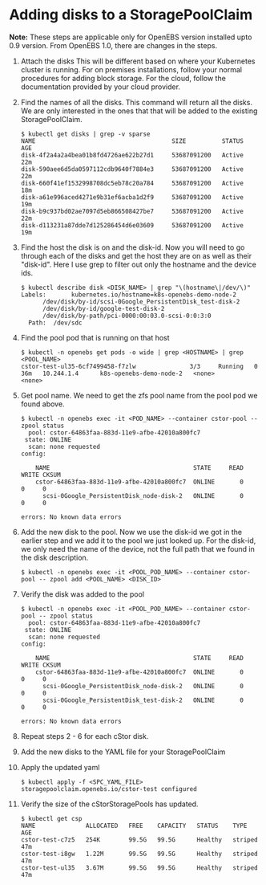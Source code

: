 # Adding disks to a StoragePoolClaim

**Note:** These steps are applicable only for OpenEBS version installed upto 0.9 version. From OpenEBS 1.0, there are changes in the steps.


1. Attach the disks
This will be different based on where your Kubernetes cluster is running.  For on premises installations, follow your normal procedures for adding block storage.  For the cloud, follow the documentation provided by your cloud provider.

1. Find the names of all the disks.  This command will return all the disks.  We are only interested in the ones that that will be added to the existing StoragePoolClaim.

	```
	$ kubectl get disks | grep -v sparse
	NAME                                      SIZE          STATUS   AGE
	disk-4f2a4a2a4bea01b8fd4726ae622b27d1     53687091200   Active   22m
	disk-590aee6d5da0597112cdb9640f7884e3     53687091200   Active   22m
	disk-660f41ef1532998708dc5eb78c20a784     53687091200   Active   18m
	disk-a61e996aced4271e9b31ef6acba1d2f9     53687091200   Active   19m
	disk-b9c937bd02ae7097d5eb866508427be7     53687091200   Active   22m
	disk-d113231a87dde7d125286454d6e03609     53687091200   Active   19m
	```

2. Find the host the disk is on and the disk-id.  Now you will need to go through each of the disks and get the host they are on as well as their "disk-id".  Here I use grep to filter out only the hostname and the device ids.

	```
	$ kubectl describe disk <DISK_NAME> | grep "\(hostname\|/dev/\)"
	Labels:       kubernetes.io/hostname=k8s-openebs-demo-node-2
	      /dev/disk/by-id/scsi-0Google_PersistentDisk_test-disk-2
	      /dev/disk/by-id/google-test-disk-2
	      /dev/disk/by-path/pci-0000:00:03.0-scsi-0:0:3:0
	  Path:  /dev/sdc
	```

3. Find the pool pod that is running on that host

	```
	$ kubectl -n openebs get pods -o wide | grep <HOSTNAME> | grep <POOL_NAME>
	cstor-test-ul35-6cf7499458-f7zlw               3/3     Running   0          36m   10.244.1.4      k8s-openebs-demo-node-2   <none>           <none>
	```

4. Get pool name.  We need to get the zfs pool name from the pool pod we found above.

	```
	$ kubectl -n openebs exec -it <POD_NAME> --container cstor-pool -- zpool status
	  pool: cstor-64863faa-883d-11e9-afbe-42010a800fc7
	 state: ONLINE
	  scan: none requested
	config:

		NAME                                        STATE     READ WRITE CKSUM
		cstor-64863faa-883d-11e9-afbe-42010a800fc7  ONLINE       0     0     0
		  scsi-0Google_PersistentDisk_node-disk-2   ONLINE       0     0     0

	errors: No known data errors
	```

5. Add the new disk to the pool.  Now we use the disk-id we got in the earlier step and we add it to the pool we just looked up.  For the disk-id, we only need the name of the device, not the full path that we found in the disk description.

	```
	$ kubectl -n openebs exec -it <POOL_POD_NAME> --container cstor-pool -- zpool add <POOL_NAME> <DISK_ID>
	```

6. Verify the disk was added to the pool

	```
	$ kubectl -n openebs exec -it <POOL_POD_NAME> --container cstor-pool -- zpool status
	  pool: cstor-64863faa-883d-11e9-afbe-42010a800fc7
	 state: ONLINE
	  scan: none requested
	config:

		NAME                                        STATE     READ WRITE CKSUM
		cstor-64863faa-883d-11e9-afbe-42010a800fc7  ONLINE       0     0     0
		  scsi-0Google_PersistentDisk_node-disk-2   ONLINE       0     0     0
		  scsi-0Google_PersistentDisk_test-disk-2   ONLINE       0     0     0

	errors: No known data errors
	```

7. Repeat steps 2 - 6 for each cStor disk.
8. Add the new disks to the YAML file for your StoragePoolClaim
9. Apply the updated yaml

	```
	$ kubectl apply -f <SPC_YAML_FILE>
	storagepoolclaim.openebs.io/cstor-test configured
	```

10. Verify the size of the cStorStoragePools has updated.

	```
	$ kubectl get csp
	NAME              ALLOCATED   FREE    CAPACITY   STATUS    TYPE      AGE
	cstor-test-c7z5   254K        99.5G   99.5G      Healthy   striped   47m
	cstor-test-i8gw   1.22M       99.5G   99.5G      Healthy   striped   47m
	cstor-test-ul35   3.67M       99.5G   99.5G      Healthy   striped   47m
	```
